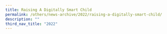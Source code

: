 ```yaml
---
title: Raising A Digitally Smart Child
permalink: /others/news-archive/2022/raising-a-digitally-smart-child/
description: ""
third_nav_title: "2022"
---
```

